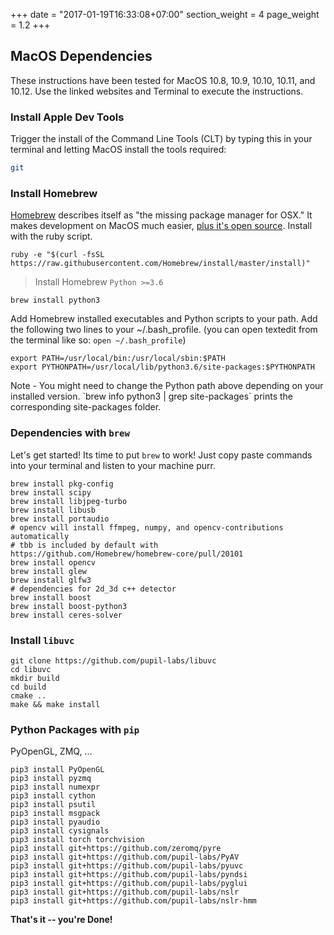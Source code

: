 +++
date = "2017-01-19T16:33:08+07:00"
section_weight = 4
page_weight = 1.2
+++

## MacOS Dependencies

These instructions have been tested for MacOS 10.8, 10.9, 10.10, 10.11, and 10.12. Use the linked websites and Terminal to execute the instructions.

### Install Apple Dev Tools
Trigger the install of the Command Line Tools (CLT) by typing this in your terminal and letting MacOS install the tools required:

```bash
git
```

### Install Homebrew
[Homebrew][brew] describes itself as "the missing package manager for OSX."  It makes development on MacOS much easier, [plus it's open source][brew-github].  Install with the ruby script.

```
ruby -e "$(curl -fsSL https://raw.githubusercontent.com/Homebrew/install/master/install)"
```

> Install Homebrew `Python >=3.6`

```
brew install python3
```

Add Homebrew installed executables and Python scripts to your path.  Add the following two lines to your ~/.bash_profile. (you can open textedit from the terminal like so: `open ~/.bash_profile`)

    export PATH=/usr/local/bin:/usr/local/sbin:$PATH
    export PYTHONPATH=/usr/local/lib/python3.6/site-packages:$PYTHONPATH

<aside class="notice">
Note - You might need to change the Python path above depending on your installed version. `brew info python3 | grep site-packages` prints the corresponding site-packages folder.
</aside>

### Dependencies with `brew`

Let's get started! Its time to put `brew` to work! Just copy paste commands into your terminal and listen to your machine purr.

```
brew install pkg-config
brew install scipy
brew install libjpeg-turbo
brew install libusb
brew install portaudio
# opencv will install ffmpeg, numpy, and opencv-contributions automatically
# tbb is included by default with https://github.com/Homebrew/homebrew-core/pull/20101
brew install opencv
brew install glew
brew install glfw3
# dependencies for 2d_3d c++ detector
brew install boost
brew install boost-python3
brew install ceres-solver
```

### Install `libuvc`
```
git clone https://github.com/pupil-labs/libuvc
cd libuvc
mkdir build
cd build
cmake ..
make && make install
```

### Python Packages with `pip`

PyOpenGL, ZMQ, ...

```
pip3 install PyOpenGL
pip3 install pyzmq
pip3 install numexpr
pip3 install cython
pip3 install psutil
pip3 install msgpack
pip3 install pyaudio
pip3 install cysignals
pip3 install torch torchvision
pip3 install git+https://github.com/zeromq/pyre
pip3 install git+https://github.com/pupil-labs/PyAV
pip3 install git+https://github.com/pupil-labs/pyuvc
pip3 install git+https://github.com/pupil-labs/pyndsi
pip3 install git+https://github.com/pupil-labs/pyglui
pip3 install git+https://github.com/pupil-labs/nslr
pip3 install git+https://github.com/pupil-labs/nslr-hmm
```


**That's it -- you're Done!**

[brew]: http://brew.sh/
[brew-github]: https://github.com/Homebrew/homebrew
